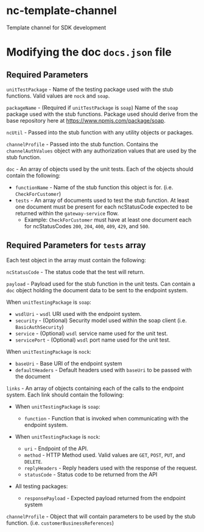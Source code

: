 # nc-template-channel
Template channel for SDK development


# Modifying the doc `docs.json` file

## Required Parameters

 `unitTestPackage` - Name of the testing package used with the stub functions. Valid values are `nock` and `soap`.

`packageName` - (Required if `unitTestPackage` is `soap`) Name of the `soap` package used with the stub functions. Package used should derive from the base repository here at https://www.npmjs.com/package/soap.

`ncUtil` - Passed into the stub function with any utility objects or packages.

`channelProfile` - Passed into the stub function. Contains the `channelAuthValues` object with any authorization values that are used by the stub function.

`doc` - An array of objects used by the unit tests. Each of the objects should contain the following:
 - `functionName` - Name of the stub function this object is for. (i.e. `CheckForCustomer`)
 - `tests` - An array of documents used to test the stub function. At least one document must be present for each ncStatusCode expected to be returned within the `gateway-service` flow.
	 - Example: `CheckForCustomer` must have at least one document each for ncStatusCodes `200`, `204`, `400`, `409`, `429`, and `500`.


## Required Parameters for `tests` array

Each test object in the array must contain the following:

`ncStatusCode` - The status code that the test will return.

`payload` - Payload used for the stub function in the unit tests. Can contain a `doc` object holding the document data to be sent to the endpoint system.

When `unitTestingPackage` is `soap`:

 - `wsdlUri` - `wsdl` URI used with the endpoint system.
 - `security` - (Optional) Security model used within the soap client (i.e. `BasicAuthSecurity`)
 - `service` - (Optional) `wsdl` service name used for the unit test.
 - `servicePort` -  (Optional) `wsdl` port name used for the unit test.

When `unitTestingPackage` is `nock`:

 - `baseUri` - Base URI of the endpoint system
 - `defaultHeaders` - Default headers used with `baseUri` to be passed with the document

`links` - An array of objects containing each of the calls to the endpoint system. Each link should contain the following:

 - When `unitTestingPackage` is `soap`:   
	 - `function` - Function that is invoked when communicating with the endpoint system.

 - When `unitTestingPackage` is `nock`:
	 - `uri` - Endpoint of the API.
	 - `method` - HTTP Method used. Valid values are `GET`, `POST`, `PUT`, and `DELETE`.
	 - `replyHeaders` - Reply headers used with the response of the request.
	 - `statusCode` - Status code to be returned from the API

- All testing packages:
	- `responsePayload` - Expected payload returned from the endpoint system

`channelProfile` - Object that will contain parameters to be used by the stub function. (i.e. `customerBusinessReferences`)
